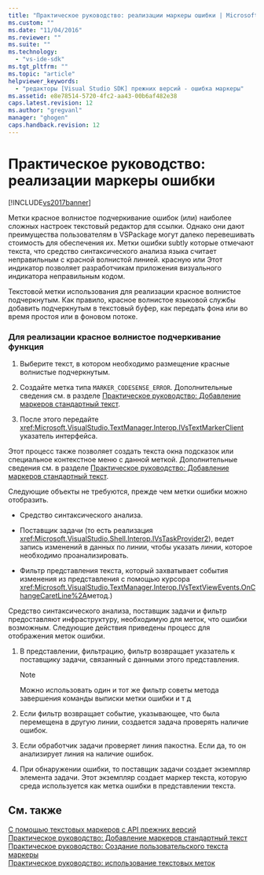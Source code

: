 ```yaml
---
title: "Практическое руководство: реализации маркеры ошибки | Microsoft Docs"
ms.custom: ""
ms.date: "11/04/2016"
ms.reviewer: ""
ms.suite: ""
ms.technology: 
  - "vs-ide-sdk"
ms.tgt_pltfrm: ""
ms.topic: "article"
helpviewer_keywords: 
  - "редакторы [Visual Studio SDK] прежних версий - ошибка маркеры"
ms.assetid: e8e78514-5720-4fc2-aa43-00b6af482e38
caps.latest.revision: 12
ms.author: "gregvanl"
manager: "ghogen"
caps.handback.revision: 12
---
```

# Практическое руководство: реализации маркеры ошибки
[!INCLUDE[vs2017banner](../code-quality/includes/vs2017banner.md)]

Метки красное волнистое подчеркивание ошибок \(или\) наиболее сложных настроек текстовый редактор для ссылки.  Однако они дают преимущества пользователям в VSPackage могут далеко перевешивать стоимость для обеспечения их.  Метки ошибки subtly которые отмечают текста, что средство синтаксического анализа языка считает неправильным с красной волнистой линией. красную или  Этот индикатор позволяет разработчикам приложения визуального индикатора неправильным кодом.  
  
 Текстовой метки использования для реализации красное волнистое подчеркнутым.  Как правило, красное волнистое языковой службы добавить подчеркнутым в текстовый буфер, как передать фона или во время простоя или в фоновом потоке.  
  
### Для реализации красное волнистое подчеркивание функция  
  
1.  Выберите текст, в котором необходимо размещение красные волнистые подчеркнутым.  
  
2.  Создайте метка типа `MARKER_CODESENSE_ERROR`.  Дополнительные сведения см. в разделе [Практическое руководство: Добавление маркеров стандартный текст](../extensibility/how-to-add-standard-text-markers.md).  
  
3.  После этого передайте <xref:Microsoft.VisualStudio.TextManager.Interop.IVsTextMarkerClient> указатель интерфейса.  
  
 Этот процесс также позволяет создать текста окна подсказок или специальное контекстное меню с данной меткой.  Дополнительные сведения см. в разделе [Практическое руководство: Добавление маркеров стандартный текст](../extensibility/how-to-add-standard-text-markers.md).  
  
 Следующие объекты не требуются, прежде чем метки ошибки можно отобразить.  
  
-   Средство синтаксического анализа.  
  
-   Поставщик задачи \(то есть реализация <xref:Microsoft.VisualStudio.Shell.Interop.IVsTaskProvider2>\), ведет запись изменений в данных по линии, чтобы указать линии, которое необходимо проанализировать.  
  
-   Фильтр представления текста, который захватывает события изменения из представления с помощью курсора <xref:Microsoft.VisualStudio.TextManager.Interop.IVsTextViewEvents.OnChangeCaretLine%2A>метод.\)  
  
 Средство синтаксического анализа, поставщик задачи и фильтр предоставляют инфраструктуру, необходимую для меток, что ошибки возможным.  Следующие действия приведены процесс для отображения меток ошибки.  
  
1.  В представлении, фильтрацию, фильтр возвращает указатель к поставщику задачи, связанный с данными этого представления.  
  
    > [!NOTE]
    >  Можно использовать один и тот же фильтр советы метода завершения команды выписки метки ошибки и т д  
  
2.  Если фильтр возвращает событие, указывающее, что была перемещена в другую линии, создается задача проверять наличие ошибок.  
  
3.  Если обработчик задачи проверяет линия пакостна.  Если да, то он анализирует линия на наличие ошибок.  
  
4.  При обнаружении ошибки, то поставщик задачи создает экземпляр элемента задачи.  Этот экземпляр создает маркер текста, которую среда используется как метка ошибки в представлении текста.  
  
## См. также  
 [С помощью текстовых маркеров с API прежних версий](../extensibility/using-text-markers-with-the-legacy-api.md)   
 [Практическое руководство: Добавление маркеров стандартный текст](../extensibility/how-to-add-standard-text-markers.md)   
 [Практическое руководство: Создание пользовательского текста маркеры](../extensibility/how-to-create-custom-text-markers.md)   
 [Практическое руководство: использование текстовых меток](../extensibility/how-to-use-text-markers.md)